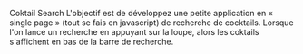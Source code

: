 Coktail Search
L'objectif est de développez une petite application en « single page » (tout se fais en javascript) de recherche de cocktails.
Lorsque l'on lance un recherche en appuyant sur la loupe, alors les coktails s'affichent en bas de la barre de recherche.
